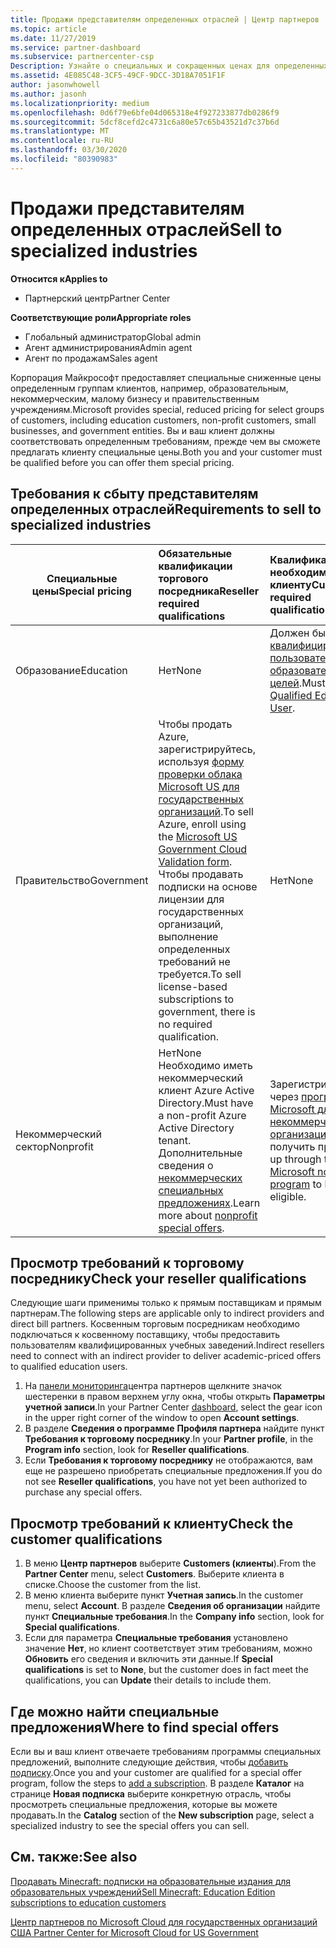 ```yaml
---
title: Продажи представителям определенных отраслей | Центр партнеров
ms.topic: article
ms.date: 11/27/2019
ms.service: partner-dashboard
ms.subservice: partnercenter-csp
Description: Узнайте о специальных и сокращенных ценах для определенных групп клиентов, включая учебных заказчиков, некоммерческих клиентов и пользователей государственных организаций.
ms.assetid: 4E085C48-3CF5-49CF-9DCC-3D18A7051F1F
author: jasonwhowell
ms.author: jasonh
ms.localizationpriority: medium
ms.openlocfilehash: 0d6f79e6bfe04d065318e4f927233877db0286f9
ms.sourcegitcommit: 5dcf8cefd2c4731c6a80e57c65b43521d7c37b6d
ms.translationtype: MT
ms.contentlocale: ru-RU
ms.lasthandoff: 03/30/2020
ms.locfileid: "80390983"
---
```

# <a name="sell-to-specialized-industries"></a><span data-ttu-id="78148-103">Продажи представителям определенных отраслей</span><span class="sxs-lookup"><span data-stu-id="78148-103">Sell to specialized industries</span></span>

<span data-ttu-id="78148-104">**Относится к**</span><span class="sxs-lookup"><span data-stu-id="78148-104">**Applies to**</span></span>

- <span data-ttu-id="78148-105">Партнерский центр</span><span class="sxs-lookup"><span data-stu-id="78148-105">Partner Center</span></span>

<span data-ttu-id="78148-106">**Соответствующие роли**</span><span class="sxs-lookup"><span data-stu-id="78148-106">**Appropriate roles**</span></span>

- <span data-ttu-id="78148-107">Глобальный администратор</span><span class="sxs-lookup"><span data-stu-id="78148-107">Global admin</span></span>
- <span data-ttu-id="78148-108">Агент администрирования</span><span class="sxs-lookup"><span data-stu-id="78148-108">Admin agent</span></span>
- <span data-ttu-id="78148-109">Агент по продажам</span><span class="sxs-lookup"><span data-stu-id="78148-109">Sales agent</span></span>

<span data-ttu-id="78148-110">Корпорация Майкрософт предоставляет специальные сниженные цены определенным группам клиентов, например, образовательным, некоммерческим, малому бизнесу и правительственным учреждениям.</span><span class="sxs-lookup"><span data-stu-id="78148-110">Microsoft provides special, reduced pricing for select groups of customers, including education customers, non-profit customers, small businesses, and government entities.</span></span> <span data-ttu-id="78148-111">Вы и ваш клиент должны соответствовать определенным требованиям, прежде чем вы сможете предлагать клиенту специальные цены.</span><span class="sxs-lookup"><span data-stu-id="78148-111">Both you and your customer must be qualified before you can offer them special pricing.</span></span> 

## <a name="requirements-to-sell-to-specialized-industries"></a><span data-ttu-id="78148-112">Требования к сбыту представителям определенных отраслей</span><span class="sxs-lookup"><span data-stu-id="78148-112">Requirements to sell to specialized industries</span></span>

|<span data-ttu-id="78148-113">**Специальные цены**</span><span class="sxs-lookup"><span data-stu-id="78148-113">**Special pricing**</span></span>   |<span data-ttu-id="78148-114">**Обязательные квалификации торгового посредника**</span><span class="sxs-lookup"><span data-stu-id="78148-114">**Reseller required qualifications**</span></span>   |<span data-ttu-id="78148-115">**Квалификация, необходимая клиенту**</span><span class="sxs-lookup"><span data-stu-id="78148-115">**Customer required qualifications**</span></span>   |
|----------------------------|:---------------------------------|:------------------------------------------|
|<span data-ttu-id="78148-116">Образование</span><span class="sxs-lookup"><span data-stu-id="78148-116">Education</span></span>   |<span data-ttu-id="78148-117">Нет</span><span class="sxs-lookup"><span data-stu-id="78148-117">None</span></span>   | <span data-ttu-id="78148-118">Должен быть [квалифицированным пользователем для образовательных целей](https://www.microsoftvolumelicensing.com/DocumentSearch.aspx?Mode=3&DocumentTypeId=7).</span><span class="sxs-lookup"><span data-stu-id="78148-118">Must be a [Qualified Education User](https://www.microsoftvolumelicensing.com/DocumentSearch.aspx?Mode=3&DocumentTypeId=7).</span></span>   |
|<span data-ttu-id="78148-119">Правительство</span><span class="sxs-lookup"><span data-stu-id="78148-119">Government</span></span>   |<span data-ttu-id="78148-120">Чтобы продать Azure, зарегистрируйтесь, используя [форму проверки облака Microsoft US для государственных организаций](https://azuregov.microsoft.com/csp).</span><span class="sxs-lookup"><span data-stu-id="78148-120">To sell Azure, enroll using the [Microsoft US Government Cloud Validation form](https://azuregov.microsoft.com/csp).</span></span> <span data-ttu-id="78148-121">Чтобы продавать подписки на основе лицензии для государственных организаций, выполнение определенных требований не требуется.</span><span class="sxs-lookup"><span data-stu-id="78148-121">To sell license-based subscriptions to government, there is no required qualification.</span></span>|   <span data-ttu-id="78148-122">Нет</span><span class="sxs-lookup"><span data-stu-id="78148-122">None</span></span>|
|<span data-ttu-id="78148-123">Некоммерческий сектор</span><span class="sxs-lookup"><span data-stu-id="78148-123">Nonprofit</span></span>  |<span data-ttu-id="78148-124">Нет</span><span class="sxs-lookup"><span data-stu-id="78148-124">None</span></span><br><span data-ttu-id="78148-125">Необходимо иметь некоммерческий клиент Azure Active Directory.</span><span class="sxs-lookup"><span data-stu-id="78148-125">Must have a non-profit Azure Active Directory tenant.</span></span><br><span data-ttu-id="78148-126">Дополнительные сведения о [некоммерческих специальных предложениях](https://assetsprod.microsoft.com/mpn/nonprofit-skus-in-csp-faq.pdf).</span><span class="sxs-lookup"><span data-stu-id="78148-126">Learn more about [nonprofit special offers](https://assetsprod.microsoft.com/mpn/nonprofit-skus-in-csp-faq.pdf).</span></span>   |<span data-ttu-id="78148-127">Зарегистрируйтесь через [программу Microsoft для некоммерческих организаций](https://nonprofit.microsoft.com/#/register), чтобы получить право.</span><span class="sxs-lookup"><span data-stu-id="78148-127">Sign up through the [Microsoft nonprofit program](https://nonprofit.microsoft.com/#/register) to be eligible.</span></span>   |


## <a name="check-your-reseller-qualifications"></a><span data-ttu-id="78148-128">Просмотр требований к торговому посреднику</span><span class="sxs-lookup"><span data-stu-id="78148-128">Check your reseller qualifications</span></span>

<span data-ttu-id="78148-129">Следующие шаги применимы только к прямым поставщикам и прямым партнерам.</span><span class="sxs-lookup"><span data-stu-id="78148-129">The following steps are applicable only to indirect providers and direct bill partners.</span></span> <span data-ttu-id="78148-130">Косвенным торговым посредникам необходимо подключаться к косвенному поставщику, чтобы предоставить пользователям квалифицированных учебных заведений.</span><span class="sxs-lookup"><span data-stu-id="78148-130">Indirect resellers need to connect with an indirect provider to deliver academic-priced offers to qualified education users.</span></span> 

1.  <span data-ttu-id="78148-131">На [панели мониторинга](https://partner.microsoft.com/dashboard)центра партнеров щелкните значок шестеренки в правом верхнем углу окна, чтобы открыть **Параметры учетной записи**.</span><span class="sxs-lookup"><span data-stu-id="78148-131">In your Partner Center [dashboard](https://partner.microsoft.com/dashboard), select the gear icon in the upper right corner of the window to open **Account settings**.</span></span>
2.  <span data-ttu-id="78148-132">В разделе **Сведения о программе** **Профиля партнера** найдите пункт **Требования к торговому посреднику**.</span><span class="sxs-lookup"><span data-stu-id="78148-132">In your **Partner profile**, in the **Program info** section, look for **Reseller qualifications**.</span></span>
3.  <span data-ttu-id="78148-133">Если **Требования к торговому посреднику** не отображаются, вам еще не разрешено приобретать специальные предложения.</span><span class="sxs-lookup"><span data-stu-id="78148-133">If you do not see **Reseller qualifications**, you have not yet been authorized to purchase any special offers.</span></span>

## <a name="check-the-customer-qualifications"></a><span data-ttu-id="78148-134">Просмотр требований к клиенту</span><span class="sxs-lookup"><span data-stu-id="78148-134">Check the customer qualifications</span></span>

1.  <span data-ttu-id="78148-135">В меню **Центр партнеров** выберите **Customers (клиенты**).</span><span class="sxs-lookup"><span data-stu-id="78148-135">From the **Partner Center** menu, select **Customers**.</span></span> <span data-ttu-id="78148-136">Выберите клиента в списке.</span><span class="sxs-lookup"><span data-stu-id="78148-136">Choose the customer from the list.</span></span>
2.  <span data-ttu-id="78148-137">В меню клиента выберите пункт **Учетная запись**.</span><span class="sxs-lookup"><span data-stu-id="78148-137">In the customer menu, select **Account**.</span></span> <span data-ttu-id="78148-138">В разделе **Сведения об организации** найдите пункт **Специальные требования**.</span><span class="sxs-lookup"><span data-stu-id="78148-138">In the **Company info** section, look for **Special qualifications**.</span></span>
3.  <span data-ttu-id="78148-139">Если для параметра **Специальные требования** установлено значение **Нет**, но клиент соответствует этим требованиям, можно **Обновить** его сведения и включить эти данные.</span><span class="sxs-lookup"><span data-stu-id="78148-139">If **Special qualifications** is set to **None**, but the customer does in fact meet the qualifications, you can **Update** their details to include them.</span></span>

## <a name="where-to-find-special-offers"></a><span data-ttu-id="78148-140">Где можно найти специальные предложения</span><span class="sxs-lookup"><span data-stu-id="78148-140">Where to find special offers</span></span>

<span data-ttu-id="78148-141">Если вы и ваш клиент отвечаете требованиям программы специальных предложений, выполните следующие действия, чтобы [добавить подписку](create-a-new-subscription.md).</span><span class="sxs-lookup"><span data-stu-id="78148-141">Once you and your customer are qualified for a special offer program, follow the steps to [add a subscription](create-a-new-subscription.md).</span></span> <span data-ttu-id="78148-142">В разделе **Каталог** на странице **Новая подписка** выберите конкретную отрасль, чтобы просмотреть специальные предложения, которые вы можете продавать.</span><span class="sxs-lookup"><span data-stu-id="78148-142">In the **Catalog** section of the **New subscription** page, select a specialized industry to see the special offers you can sell.</span></span>

## <a name="see-also"></a><span data-ttu-id="78148-143">См. также:</span><span class="sxs-lookup"><span data-stu-id="78148-143">See also</span></span>

[<span data-ttu-id="78148-144">Продавать Minecraft: подписки на образовательные издания для образовательных учреждений</span><span class="sxs-lookup"><span data-stu-id="78148-144">Sell Minecraft: Education Edition subscriptions to education customers</span></span>](minecraft-subscriptions.md)

[<span data-ttu-id="78148-145">Центр партнеров по Microsoft Cloud для государственных организаций США</span><span class="sxs-lookup"><span data-stu-id="78148-145"> Partner Center for Microsoft Cloud for US Government</span></span>](partner-center-for-microsoft-us-govt-cloud.md)


 

 

 



